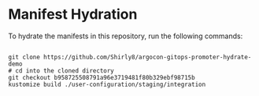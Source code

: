 
# Manifest Hydration

To hydrate the manifests in this repository, run the following commands:

```shell

git clone https://github.com/Shirly8/argocon-gitops-promoter-hydrate-demo
# cd into the cloned directory
git checkout b958725508791a96e3719481f80b329ebf98715b
kustomize build ./user-configuration/staging/integration
```
